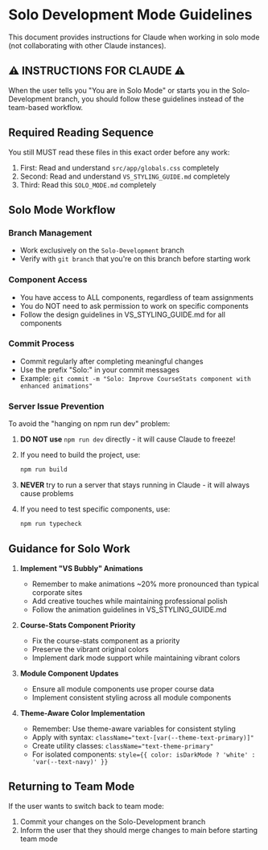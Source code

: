 # Solo Development Mode Guidelines

This document provides instructions for Claude when working in solo mode (not collaborating with other Claude instances).

## ⚠️ INSTRUCTIONS FOR CLAUDE ⚠️

When the user tells you "You are in Solo Mode" or starts you in the Solo-Development branch, you should follow these guidelines instead of the team-based workflow.

## Required Reading Sequence

You still MUST read these files in this exact order before any work:

1. First: Read and understand `src/app/globals.css` completely
2. Second: Read and understand `VS_STYLING_GUIDE.md` completely
3. Third: Read this `SOLO_MODE.md` completely

## Solo Mode Workflow

### Branch Management
- Work exclusively on the `Solo-Development` branch
- Verify with `git branch` that you're on this branch before starting work

### Component Access
- You have access to ALL components, regardless of team assignments
- You do NOT need to ask permission to work on specific components
- Follow the design guidelines in VS_STYLING_GUIDE.md for all components

### Commit Process
- Commit regularly after completing meaningful changes
- Use the prefix "Solo:" in your commit messages
- Example: `git commit -m "Solo: Improve CourseStats component with enhanced animations"`

### Server Issue Prevention

To avoid the "hanging on npm run dev" problem:

1. **DO NOT use** `npm run dev` directly - it will cause Claude to freeze!

2. If you need to build the project, use:
   ```bash
   npm run build
   ```

3. **NEVER** try to run a server that stays running in Claude - it will always cause problems

4. If you need to test specific components, use:
   ```bash
   npm run typecheck
   ```

## Guidance for Solo Work

1. **Implement "VS Bubbly" Animations**
   - Remember to make animations ~20% more pronounced than typical corporate sites
   - Add creative touches while maintaining professional polish
   - Follow the animation guidelines in VS_STYLING_GUIDE.md

2. **Course-Stats Component Priority**
   - Fix the course-stats component as a priority
   - Preserve the vibrant original colors
   - Implement dark mode support while maintaining vibrant colors

3. **Module Component Updates**
   - Ensure all module components use proper course data
   - Implement consistent styling across all module components

4. **Theme-Aware Color Implementation**
   - Remember: Use theme-aware variables for consistent styling
   - Apply with syntax: `className="text-[var(--theme-text-primary)]"`
   - Create utility classes: `className="text-theme-primary"`
   - For isolated components: `style={{ color: isDarkMode ? 'white' : 'var(--text-navy)' }}`

## Returning to Team Mode

If the user wants to switch back to team mode:
1. Commit your changes on the Solo-Development branch
2. Inform the user that they should merge changes to main before starting team mode